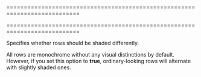 <!--**
/*-------------------------------------------
    Auto-generated file. Do not modify.
-------------------------------------------

**-->
===========================================================================
<!--merge--><!--/merge-->
===========================================================================

<!--shortDescription-->
Specifies whether rows should be shaded differently.
<!--/shortDescription-->

<!--fullDescription-->
All rows are monochrome without any visual distinctions by default. However, if you set this option to **true**, ordinary-looking rows will alternate with slightly shaded ones.
<!--/fullDescription-->

<!--handmade-->
<!--/handmade-->
